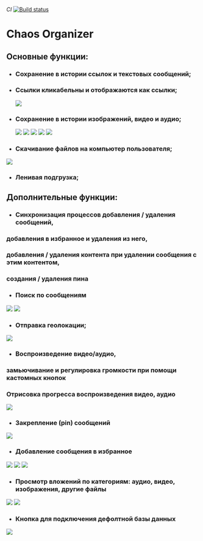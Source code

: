 *CI* [![Build status](https://ci.appveyor.com/api/projects/status/sbr9xbu49yvbt1wl?svg=true)](https://ci.appveyor.com/project/0spailona/chaos-organaizer)

# Chaos Organizer

## Основные функции:

* ### Сохранение в истории ссылок и текстовых сообщений;
* ### Ссылки кликабельны и отображаются как ссылки;  
  ![](./ReadMeImages/link_and_text.jpg)
* ### Сохранение в истории изображений, видео и аудио;
  ![](./ReadMeImages/change_form.jpg)
  ![](./ReadMeImages/add_File.jpg)
  ![](./ReadMeImages/video.jpg)
  ![](./ReadMeImages/audio.jpg)
![](./ReadMeImages/image.jpg)
* ### Скачивание файлов на компьютер пользователя;  
![](./ReadMeImages/download_btn.jpg)
* ### Ленивая подгрузка;  

## Дополнительные функции:

* ### Синхронизация процессов добавления / удаления сообщений,  
### добавления в избранное и удаления из него,  
### добавления / удаления контента при удалении сообщения с этим контентом,
### создания / удаления пина
* ### Поиск по сообщениям 
![](./ReadMeImages/search_form.jpg)
![](./ReadMeImages/serach_result.jpg)
* ### Отправка геолокации;
![](./ReadMeImages/coords.jpg)
* ### Воспроизведение видео/аудио,   
### замьючивание и регулировка громкости при помощи кастомных кнопок
### Отрисовка прогресса воспроизведения видео, аудио
![](./ReadMeImages/custom_player.png)
* ### Закрепление (pin) сообщений
![](./ReadMeImages/pin.jpg)
* ### Добавление сообщения в избранное
![](./ReadMeImages/toFav.jpg)
![](./ReadMeImages/nav.jpg)
![](./ReadMeImages/fav.jpg)
* ### Просмотр вложений по категориям: аудио, видео, изображения, другие файлы
![](./ReadMeImages/content_nav.jpg)
![](./ReadMeImages/content.jpg)
* ### Кнопка для подключения дефолтной базы данных
![](./ReadMeImages/reset.jpg)
